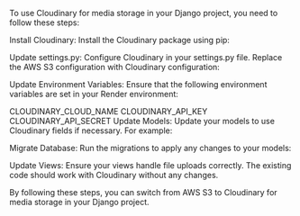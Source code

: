 To use Cloudinary for media storage in your Django project, you need to follow these steps:

Install Cloudinary: Install the Cloudinary package using pip:

Update settings.py: Configure Cloudinary in your settings.py file. Replace the AWS S3 configuration with Cloudinary configuration:

Update Environment Variables: Ensure that the following environment variables are set in your Render environment:

CLOUDINARY_CLOUD_NAME
CLOUDINARY_API_KEY
CLOUDINARY_API_SECRET
Update Models: Update your models to use Cloudinary fields if necessary. For example:

Migrate Database: Run the migrations to apply any changes to your models:

Update Views: Ensure your views handle file uploads correctly. The existing code should work with Cloudinary without any changes.

By following these steps, you can switch from AWS S3 to Cloudinary for media storage in your Django project.